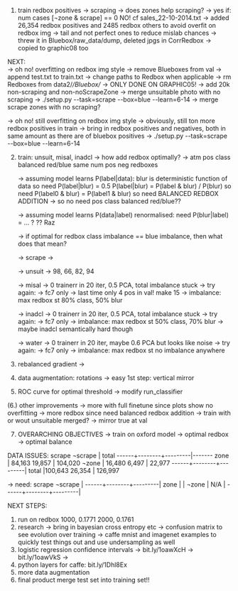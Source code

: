 1. train redbox positives
   -> scraping
      -> does zones help scraping?
	 -> yes if: num cases [¬zone & scrape] == 0
	    NO! cf sales_22-10-2014.txt
      -> added 26,354 redbox positives
         and 2485 redbox others to avoid overfit on redbox img
      -> tail and not perfect ones to reduce mislab chances
      -> threw it in Bluebox/raw_data/dump, deleted jpgs in CorrRedbox
         -> copied to graphic08 too

NEXT:	 
   -> oh no! overfitting on redbox img style
      -> remove Blueboxes from val
      -> append test.txt to train.txt
      -> change paths to Redbox when applicable
      -> rm Redboxes from data2/*/Bluebox/*
         -> ONLY DONE ON GRAPHIC05!
      -> add 20k non-scraping and non-noScrapeZone
      -> merge unsuitable photo with no scraping
         -> ./setup.py --task=scrape --box=blue --learn=6-14
      -> merge scrape zones with no scraping?
      
   -> oh no! still overfitting on redbox img style
      -> obviously, still ton more redbox positives in train
      -> bring in redbox positives and negatives, both in same amount
         as there are of bluebox positives
	 -> ./setup.py --task=scrape --box=blue --learn=6-14

2. train: unsuit, misal, inadcl
   -> how add redbox optimally?
      -> atm pos class balanced red/blue
             same num pos neg redboxes
   
      -> assuming model learns P(label|data):
      	 blur is deterministic function of data
         so need P(label|blur) = 0.5
         P(label|blur) = P(label & blur) / P(blur)
	 so need P(label0 & blur) = P(label1 & blur)
	 so need BALANCED REDBOX ADDITION
	 -> so no need pos class balanced red/blue??
	 
      -> assuming model learns P(data|label) renormalised:
      	 need P(blur|label) = ... ?
         ?? Raz

      -> if optimal for redbox class imbalance == blue imbalance, then
         what does that mean?

   -> scrape
      -> 

   -> unsuit
      -> 98, 66, 82, 94

   -> misal
      -> 0 trainerr in 20 iter, 0.5 PCA, total imbalance stuck
      -> try again:
         -> fc7 only
	 -> last time only 4 pos in val! make 15
	 -> imbalance: max redbox st 80% class, 50% blur

   -> inadcl
      -> 0 trainerr in 20 iter, 0.5 PCA, total imbalance stuck
      -> try again:
         -> fc7 only
	 -> imbalance: max redbox st 50% class, 70% blur
	 -> maybe inadcl semantically hard though

   -> water
      -> 0 trainerr in 20 iter, maybe 0.6 PCA but looks like noise
      -> try again:
         -> fc7 only
	 -> imbalance: max redbox st no imbalance anywhere

	 
	 
3. rebalanced gradient
   -> 

4. data augmentation: rotations
   -> easy 1st step: vertical mirror

   
5. ROC curve for optimal threshold
   -> modify run_classifier

   
(6.) other improvements
   -> more with full finetune since plots show no overfitting
   -> more redbox since need balanced redbox addition
   -> train with or wout unsuitable merged?
   -> mirror true at val

   
7. OVERARCHING OBJECTIVES
   -> train on oxford model
   -> optimal redbox
   -> optimal balance
   

DATA ISSUES:
        scrape   ¬scrape | total
------+--------+---------|-------
zone  | 84,163   19,857  | 104,020
¬zone | 16,480    6,497  |  22,977
------+--------+---------|
total |100,643   26,354  | 126,997     

-> need:
        scrape   ¬scrape |
------+--------+---------|
zone  |                  |
¬zone |  N/A             |
------+--------+---------|




NEXT STEPS:
1) run on redbox
   1000, 0.1771
   2000, 0.1761
2) research
   -> bring in bayesian cross entropy etc
   -> confusion matrix to see evolution over training
   -> caffe mnist and imagenet examples to quickly test things out
   and use undersampling as well
3) logistic regression confidence intervals
   -> bit.ly/1oawXcH
   -> bit.ly/1oawVkS
   ->
4) python layers for caffe: bit.ly/1Dhl8Ex
5) more data augmentation
6) final product merge test set into training set!!
   


